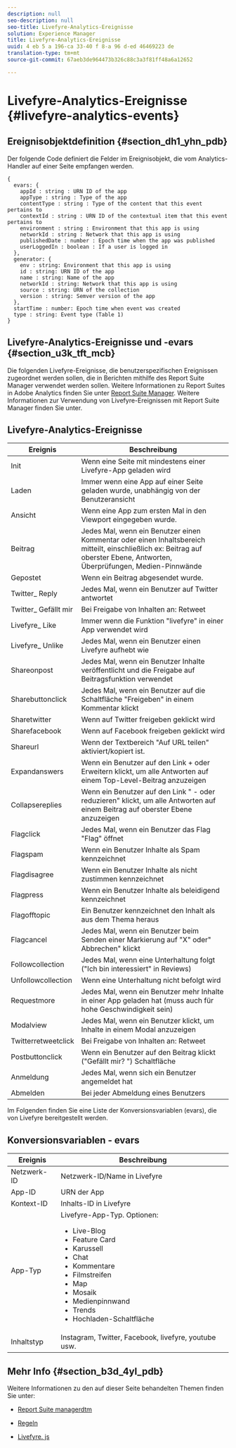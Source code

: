 ```yaml
---
description: null
seo-description: null
seo-title: Livefyre-Analytics-Ereignisse
solution: Experience Manager
title: Livefyre-Analytics-Ereignisse
uuid: 4 eb 5 a 196-ca 33-40 f 8-a 96 d-ed 46469223 de
translation-type: tm+mt
source-git-commit: 67aeb3de964473b326c88c3a3f81ff48a6a12652

---
```



# Livefyre-Analytics-Ereignisse {#livefyre-analytics-events}

## Ereignisobjektdefinition {#section_dh1_yhn_pdb}

Der folgende Code definiert die Felder im Ereignisobjekt, die vom Analytics-Handler auf einer Seite empfangen werden.

```
{
  evars: {
    appId : string : URN ID of the app
    appType : string : Type of the app
    contentType : string : Type of the content that this event pertains to
    contextId : string : URN ID of the contextual item that this event pertains to
    environment : string : Environment that this app is using
    networkId : string : Network that this app is using
    publishedDate : number : Epoch time when the app was published
    userLoggedIn : boolean : If a user is logged in
  },
  generator: {
    env : string: Environment that this app is using
    id : string: URN ID of the app
    name : string: Name of the app
    networkId : string: Network that this app is using
    source : string: URN of the collection
    version : string: Semver version of the app
  },
  startTime : number: Epoch time when event was created
  type : string: Event type (Table 1)
}
```

## Livefyre-Analytics-Ereignisse und -evars {#section_u3k_tft_mcb}

Die folgenden Livefyre-Ereignisse, die benutzerspezifischen Ereignissen zugeordnet werden sollen, die in Berichten mithilfe des Report Suite Manager verwendet werden sollen. Weitere Informationen zu Report Suites in Adobe Analytics finden Sie unter [Report Suite Manager](https://marketing.adobe.com/resources/help/en_US/reference/report_suites_admin.html). Weitere Informationen zur Verwendung von Livefyre-Ereignissen mit Report Suite Manager [](../livefyre-analytics/c-use-livefyre-with-adobe-analytics.md#section_iks_kgd_4cb)finden Sie unter.

## Livefyre-Analytics-Ereignisse

| Ereignis | Beschreibung |
|---|---|
| Init | Wenn eine Seite mit mindestens einer Livefyre-App geladen wird |
| Laden | Immer wenn eine App auf einer Seite geladen wurde, unabhängig von der Benutzeransicht |
| Ansicht | Wenn eine App zum ersten Mal in den Viewport eingegeben wurde. |
| Beitrag | Jedes Mal, wenn ein Benutzer einen Kommentar oder einen Inhaltsbereich mitteilt, einschließlich ex: Beitrag auf oberster Ebene, Antworten, Überprüfungen, Medien-Pinnwände |
| Gepostet | Wenn ein Beitrag abgesendet wurde. |
| Twitter_ Reply | Jedes Mal, wenn ein Benutzer auf Twitter antwortet |
| Twitter_ Gefällt mir | Bei Freigabe von Inhalten an: Retweet |
| Livefyre_ Like | Immer wenn die Funktion "livefyre" in einer App verwendet wird |
| Livefyre_ Unlike | Jedes Mal, wenn ein Benutzer einen Livefyre aufhebt wie |
| Shareonpost | Jedes Mal, wenn ein Benutzer Inhalte veröffentlicht und die Freigabe auf Beitragsfunktion verwendet |
| Sharebuttonclick | Jedes Mal, wenn ein Benutzer auf die Schaltfläche "Freigeben" in einem Kommentar klickt |
| Sharetwitter | Wenn auf Twitter freigeben geklickt wird |
| Sharefacebook | Wenn auf Facebook freigeben geklickt wird |
| Shareurl | Wenn der Textbereich "Auf URL teilen" aktiviert/kopiert ist. |
| Expandanswers | Wenn ein Benutzer auf den Link + oder Erweitern klickt, um alle Antworten auf einem Top-Level-Beitrag anzuzeigen |
| Collapsereplies | Wenn ein Benutzer auf den Link " - oder reduzieren" klickt, um alle Antworten auf einem Beitrag auf oberster Ebene anzuzeigen |
| Flagclick | Jedes Mal, wenn ein Benutzer das Flag "Flag" öffnet |
| Flagspam | Wenn ein Benutzer Inhalte als Spam kennzeichnet |
| Flagdisagree | Wenn ein Benutzer Inhalte als nicht zustimmen kennzeichnet |
| Flagpress | Wenn ein Benutzer Inhalte als beleidigend kennzeichnet |
| Flagofftopic | Ein Benutzer kennzeichnet den Inhalt als aus dem Thema heraus |
| Flagcancel | Jedes Mal, wenn ein Benutzer beim Senden einer Markierung auf "X" oder" Abbrechen" klickt |
| Followcollection | Jedes Mal, wenn eine Unterhaltung folgt ("Ich bin interessiert" in Reviews) |
| Unfollowcollection | Wenn eine Unterhaltung nicht befolgt wird |
| Requestmore | Jedes Mal, wenn ein Benutzer mehr Inhalte in einer App geladen hat (muss auch für hohe Geschwindigkeit sein) |
| Modalview | Jedes Mal, wenn ein Benutzer klickt, um Inhalte in einem Modal anzuzeigen |
| Twitterretweetclick | Bei Freigabe von Inhalten an: Retweet |
| Postbuttonclick | Wenn ein Benutzer auf den Beitrag klickt ("Gefällt mir? ") Schaltfläche |
| Anmeldung | Jedes Mal, wenn sich ein Benutzer angemeldet hat |
| Abmelden | Bei jeder Abmeldung eines Benutzers |

Im Folgenden finden Sie eine Liste der Konversionsvariablen (evars), die von Livefyre bereitgestellt werden.

## Konversionsvariablen - evars

| Ereignis | Beschreibung |
|--- |--- |
| Netzwerk-ID | Netzwerk-ID/Name in Livefyre |
| App-ID | URN der App |
| Kontext-ID | Inhalts-ID in Livefyre |
| App-Typ | Livefyre-App-Typ. Optionen: <br><ul><li>Live-Blog  </li><li> Feature Card</li><li>Karussell</li><li>Chat </li><li>Kommentare</li><li>Filmstreifen</li><li>Map</li><li>Mosaik</li><li>Medienpinnwand</li><li>Trends</li><li>Hochladen-Schaltfläche</li></ul> |
| Inhaltstyp | Instagram, Twitter, Facebook, livefyre, youtube usw. |

## Mehr Info {#section_b3d_4yl_pdb}

Weitere Informationen zu den auf dieser Seite behandelten Themen finden Sie unter:

* [Report Suite managerdtm](https://marketing.adobe.com/resources/help/en_US/reference/report_suites_admin.html)[](https://marketing.adobe.com/resources/help/en_US/livefyre/c_filmstrip_app.html)

* [Regeln](https://marketing.adobe.com/resources/help/en_US/dtm/rules.html)
* [Livefyre. js](/help/implementation/c-livefyre.js.md)